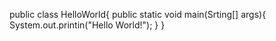 public class HelloWorld{
public static void main(Srting[] args){
   System.out.printin("Hello World!");
}
}
